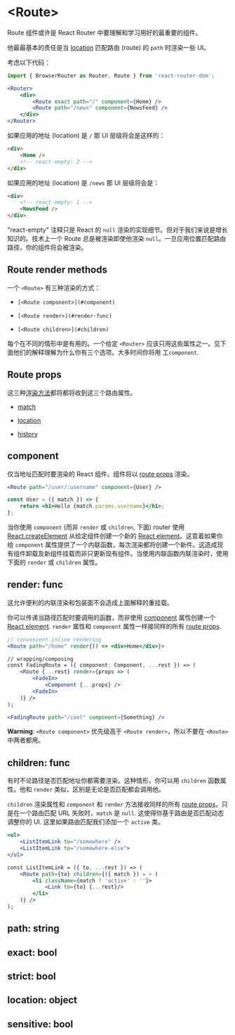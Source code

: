 # &lt;Route&gt;

Route 组件或许是 React Router 中要理解和学习用好的最重要的组件。

他最最基本的责任是当 [location](https://github.com/ReactTraining/react-router/blob/master/packages/react-router/docs/api/location.md) 匹配路由 (route) 的 `path` 时渲染一些 UI。

考虑以下代码：

```jsx
import { BrowserRouter as Router, Route } from 'react-router-dom';

<Router>
	<div>
		<Route exact path="/" component={Home} />
		<Route path="/news" component={NewsFeed} />
	</div>
</Router>
```

如果应用的地址 (location) 是 `/` 那 UI 层级将会是这样的：

```html
<div>
	<Home />
	<!-- react-empty: 2 -->
</div>
```
如果应用的地址 (location) 是 `/news` 那 UI 层级将会是：

```html
<div>
	<!-- react-empty: 1 -->
	<NewsFeed />
</div>
```

"react-empty" 注释只是 React 的 `null` 渲染的实现细节。但对于我们来说是增长知识的。技术上一个 Route 总是被渲染即使他渲染 `null`。一旦应用位置匹配路由路径，你的组件将会被渲染。

## Route render methods

一个 `<Route>` 有三种渲染的方式：

- `[<Route component>](#component)`

- `[<Route render>](#render-func)`

- `[<Route children>](#children)`

每个在不同的情形中是有用的。一个给定 `<Router>` 应该只用这些属性之一。见下面他们的解释理解为什么你有三个选项。大多时间你将用 工`component`.

## Route props

这三种[渲染方法](#router-render-methods)都将都将收到这三个路由属性。

- [match](/mach)

- [location](/location)

- [history](/history)

## component

仅当地址匹配时要渲染的 React 组件。组件将以 [route props](#route-props) 渲染。

```jsx
<Route path="/user/:username" component={User} />

const User = ({ match }) => {
	return <h1>Hello {match.params.username}</h1>;
};
```

当你使用 `component` (而非 `render` 或 `children`, 下面) router 使用 [React.createElement](https://facebook.github.io/react/docs/react-api.html#createelement) 从给定组件创建一个新的 [React element](https://facebook.github.io/react/docs/rendering-elements.html)。这意着如果你给 `component` 属性提供了一个内联函数，每次渲染都将创建一个新件。这造成现有组件卸载及新组件挂载而非只更新现有组件。当使用内联函数内联渲染时，使用下面的 `render` 或 `children` 属性。

## render: func

这允许便利的内联渲染和包装面不会造成上面解释的重挂载。

你可以传递当路径匹配时要调用的函数，而非使用 [component](#component) 属性创建一个 [React element](https://facebook.github.io/react/docs/rendering-elements.html). `render` 属性和 `component` 属性一样接同样的所有 [route props](#route-props).

```jsx
// convenient inline rendering
<Route path="/home" render{() => <div>Home</div>}>

// wrapping/composing
const FadingRoute = ({ component: Component, ...rest }) => (
	<Route {...rest} render={props => (
		<FadeIn>
			<Component {...props} />
		<FadeIn>
	)} />
);

<FadingRoute path="/cool" component={Something} />
```

__Warning__: `<Route component>` 优先级高于 `<Route render>`，所以不要在 `<Route>` 中两者都用。

## children: func

有时不论路径是否匹配地址你都需要渲染。这种情形，你可以用 `children` 函数属性。他和 `render` 类似，区别是无论是否匹配都会调用他。

`children` 渲染属性和 `component` 和 `render` 方法接收同样的所有 [route props](#route-props)，只是在一个路由匹配 URL 失败时，`match` 是 `null`. 这使得你基于路由是否匹配动态调整你的 UI. 这里如果路由匹配我们添加一个 `active` 类。

```jsx
<ul>
	<ListItemLink to="/somewhere" />
	<ListItemLink to="/somewhere-else">
</ul>

const ListItemLink = ({ to, ...rest }) => (
	<Route path={to} children={({ match }) = > (
		<li className={match ? 'active' : ''}>
			<Link to={to} {...rest}/>	
		</li>
	)} />
);
```

## path: string

## exact: bool

## strict: bool

## location: object

## sensitive: bool